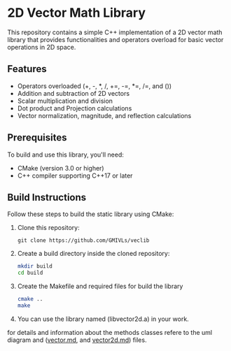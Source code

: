 # 2D Vector Math Library

This repository contains a simple C++ implementation of a 2D vector math library that provides functionalities and operators overload for basic vector operations in 2D space.

## Features

- Operators overloaded (+, -, *, /, +=, -=, *=, /=, and ())
- Addition and subtraction of 2D vectors
- Scalar multiplication and division
- Dot product and Projection calculations
- Vector normalization, magnitude, and reflection calculations

## Prerequisites

To build and use this library, you'll need:

- CMake (version 3.0 or higher)
- C++ compiler supporting C++17 or later

## Build Instructions

Follow these steps to build the static library using CMake:

1. Clone this repository:
    ```git
    git clone https://github.com/GMIVLs/veclib
2. Create a build directory inside the cloned repository:
   ```bash
   mkdir build
   cd build
3. Create the Makefile and required files for build the library
    ```bash
    cmake ..
    make
4. You can use the library named (libvector2d.a) in your work.

for details and information about the methods classes refere to the uml diagram and ([vector.md](lib_docs/uml/vector.md), and [vector2d.md](lib_docs/uml/vector2d.md)) files.

